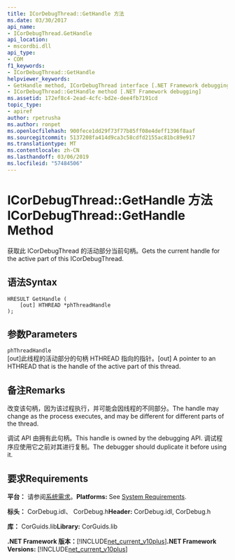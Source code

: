 ```yaml
---
title: ICorDebugThread::GetHandle 方法
ms.date: 03/30/2017
api_name:
- ICorDebugThread.GetHandle
api_location:
- mscordbi.dll
api_type:
- COM
f1_keywords:
- ICorDebugThread::GetHandle
helpviewer_keywords:
- GetHandle method, ICorDebugThread interface [.NET Framework debugging]
- ICorDebugThread::GetHandle method [.NET Framework debugging]
ms.assetid: 172ef8c4-2ead-4cfc-bd2e-dee4fb7191cd
topic_type:
- apiref
author: rpetrusha
ms.author: ronpet
ms.openlocfilehash: 900fece1dd29f73f77b85ff08e4deff1396f8aaf
ms.sourcegitcommit: 5137208fa414d9ca3c58cdfd2155ac81bc89e917
ms.translationtype: MT
ms.contentlocale: zh-CN
ms.lasthandoff: 03/06/2019
ms.locfileid: "57484506"
---
```

# <a name="icordebugthreadgethandle-method"></a><span data-ttu-id="87697-102">ICorDebugThread::GetHandle 方法</span><span class="sxs-lookup"><span data-stu-id="87697-102">ICorDebugThread::GetHandle Method</span></span>
<span data-ttu-id="87697-103">获取此 ICorDebugThread 的活动部分当前句柄。</span><span class="sxs-lookup"><span data-stu-id="87697-103">Gets the current handle for the active part of this ICorDebugThread.</span></span>  
  
## <a name="syntax"></a><span data-ttu-id="87697-104">语法</span><span class="sxs-lookup"><span data-stu-id="87697-104">Syntax</span></span>  
  
```  
HRESULT GetHandle (  
    [out] HTHREAD *phThreadHandle  
);  
```  
  
## <a name="parameters"></a><span data-ttu-id="87697-105">参数</span><span class="sxs-lookup"><span data-stu-id="87697-105">Parameters</span></span>  
 `phThreadHandle`  
 <span data-ttu-id="87697-106">[out]此线程的活动部分的句柄 HTHREAD 指向的指针。</span><span class="sxs-lookup"><span data-stu-id="87697-106">[out] A pointer to an HTHREAD that is the handle of the active part of this thread.</span></span>  
  
## <a name="remarks"></a><span data-ttu-id="87697-107">备注</span><span class="sxs-lookup"><span data-stu-id="87697-107">Remarks</span></span>  
 <span data-ttu-id="87697-108">改变该句柄，因为该过程执行，并可能会因线程的不同部分。</span><span class="sxs-lookup"><span data-stu-id="87697-108">The handle may change as the process executes, and may be different for different parts of the thread.</span></span>  
  
 <span data-ttu-id="87697-109">调试 API 由拥有此句柄。</span><span class="sxs-lookup"><span data-stu-id="87697-109">This handle is owned by the debugging API.</span></span> <span data-ttu-id="87697-110">调试程序应使用它之前对其进行复制。</span><span class="sxs-lookup"><span data-stu-id="87697-110">The debugger should duplicate it before using it.</span></span>  
  
## <a name="requirements"></a><span data-ttu-id="87697-111">要求</span><span class="sxs-lookup"><span data-stu-id="87697-111">Requirements</span></span>  
 <span data-ttu-id="87697-112">**平台：** 请参阅[系统需求](../../../../docs/framework/get-started/system-requirements.md)。</span><span class="sxs-lookup"><span data-stu-id="87697-112">**Platforms:** See [System Requirements](../../../../docs/framework/get-started/system-requirements.md).</span></span>  
  
 <span data-ttu-id="87697-113">**标头：** CorDebug.idl、 CorDebug.h</span><span class="sxs-lookup"><span data-stu-id="87697-113">**Header:** CorDebug.idl, CorDebug.h</span></span>  
  
 <span data-ttu-id="87697-114">**库：** CorGuids.lib</span><span class="sxs-lookup"><span data-stu-id="87697-114">**Library:** CorGuids.lib</span></span>  
  
 <span data-ttu-id="87697-115">**.NET Framework 版本：**[!INCLUDE[net_current_v10plus](../../../../includes/net-current-v10plus-md.md)]</span><span class="sxs-lookup"><span data-stu-id="87697-115">**.NET Framework Versions:** [!INCLUDE[net_current_v10plus](../../../../includes/net-current-v10plus-md.md)]</span></span>
